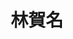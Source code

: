 ---
# Display name 
title: 林賀名

weight: 3
# Is this the primary user of the site?
superuser: no

# Role/position/tagline
role: 畢業碩士生 <br> <br> 2022 to 2024 <br> Thesis <span>&#58;</span> Inverse design of superoscillation with quantum annealing  
user_groups: ["Graduated Students"]

# Organizations/Affiliations to show in About widget
organizations:
- name: 國立陽明交通大學
  url: https://www.nycu.edu.tw/

# Short bio (displayed in user profile at end of posts)
bio: 

# Interests to show in About widget
interests:
 - 計算電磁學
 - 光子晶體
 - 機器學習

# Education to show in About widget
# Job


---